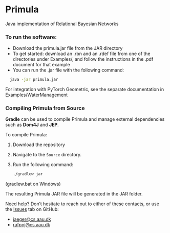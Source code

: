 # Primula
Java implementation of Relational Bayesian Networks

### To run the software:

- Download the primula.jar file from the JAR directory
- To get started: download an .rbn and an .rdef file from one of the directories under Examples/, and follow 
  the instructions in the .pdf document for that example
- You can run the .jar file with the following command:
```bash
  java -jar primula.jar
```

For integration with PyTorch Geometric, see the separate documentation in Examples/WaterManagement



### Compiling Primula from Source

 **Gradle** can be used to compile Primula and manage external dependencies such as **Dom4J** and **JEP**.  

To compile Primula:

1. Download the repository
2. Navigate to the `Source` directory.
3. Run the following command:

   ```bash
   ./gradlew jar
   ```
(gradlew.bat on Windows)

The resulting Primula JAR file will be generated in the JAR folder.

Need help? Don’t hesitate to reach out to either of these contacts, or use the [Issues](https://github.com/manfred-jaeger-aalborg/primula3/issues) tab on GitHub:
- jaeger@cs.aau.dk
- rafpoj@cs.aau.dk
